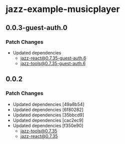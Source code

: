 # jazz-example-musicplayer

## 0.0.3-guest-auth.0

### Patch Changes

-   Updated dependencies
    -   jazz-react@0.7.35-guest-auth.6
    -   jazz-tools@0.7.35-guest-auth.6

## 0.0.2

### Patch Changes

-   Updated dependencies [49a8b54]
-   Updated dependencies [6f80282]
-   Updated dependencies [35bbcd9]
-   Updated dependencies [cac2ec9]
-   Updated dependencies [f350e90]
    -   jazz-tools@0.7.35
    -   jazz-react@0.7.35
